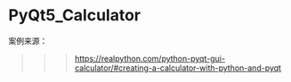 # PyQt5_Calculator

案例来源：
>>>https://realpython.com/python-pyqt-gui-calculator/#creating-a-calculator-with-python-and-pyqt
